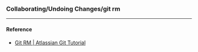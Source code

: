### Collaborating/Undoing Changes/git rm



----
#### Reference
- [Git RM | Atlassian Git Tutorial](https://www.atlassian.com/git/tutorials/undoing-changes/git-rm)